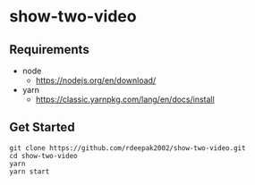 # show-two-video

## Requirements
- node
  - https://nodejs.org/en/download/
- yarn
  - https://classic.yarnpkg.com/lang/en/docs/install

## Get Started

```shell
git clone https://github.com/rdeepak2002/show-two-video.git
cd show-two-video
yarn
yarn start
```